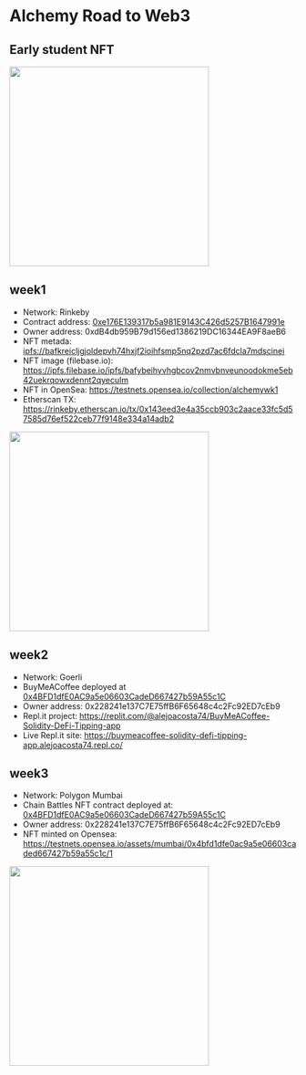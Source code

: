 # Alchemy Road to Web3

## Early student NFT

<a href="https://opensea.io/assets/matic/0x60576a64851c5b42e8c57e3e4a5cf3cf4eeb2ed6/513/"><img src="https://lh3.googleusercontent.com/RtjxvypXaqSpxjAuORcuWSQ5pe0I9UfGH-DDa1jrCV2N3O0tVR5gjHL6bgIhdXNpHI4ZOgbeZbOJmIrZho4rAKh56LTCdg506JIw064=s0" height="350px"></a>


## week1

- Network: Rinkeby
- Contract address:   [0xe176E139317b5a981E9143C426d5257B1647991e](https://rinkeby.etherscan.io/address/0xe176E139317b5a981E9143C426d5257B1647991e)
- Owner address: 0xdB4db959B79d156ed1386219DC16344EA9F8aeB6
- NFT metada: [ipfs://bafkreicljgjoldepvh74hxjf2ioihfsmp5nq2pzd7ac6fdcla7mdscinei](ipfs://bafkreicljgjoldepvh74hxjf2ioihfsmp5nq2pzd7ac6fdcla7mdscinei)
- NFT image (filebase.io): https://ipfs.filebase.io/ipfs/bafybeihyvhgbcov2nmvbnveunoodokme5eb42uekrqowxdennt2qyeculm
- NFT in OpenSea: https://testnets.opensea.io/collection/alchemywk1
- Etherscan TX: https://rinkeby.etherscan.io/tx/0x143eed3e4a35ccb903c2aace33fc5d57585d76ef522ceb77f9148e334a14adb2

<a href="https://testnets.opensea.io/assets/rinkeby/0xe176e139317b5a981e9143c426d5257b1647991e/0"><img  src="https://ipfs.filebase.io/ipfs/bafybeihyvhgbcov2nmvbnveunoodokme5eb42uekrqowxdennt2qyeculm" height="350px"></a>

## week2

- Network: Goerli
- BuyMeACoffee deployed at [0x4BFD1dfE0AC9a5e06603CadeD667427b59A55c1C](https://goerli.etherscan.io/address/0x4bfd1dfe0ac9a5e06603caded667427b59a55c1c)
- Owner address: 0x228241e137C7E75ffB6F65648c4c2Fc92ED7cEb9
- Repl.it project: https://replit.com/@alejoacosta74/BuyMeACoffee-Solidity-DeFi-Tipping-app
- Live Repl.it site: https://buymeacoffee-solidity-defi-tipping-app.alejoacosta74.repl.co/

## week3

- Network: Polygon Mumbai
- Chain Battles NFT contract deployed at: [0x4BFD1dfE0AC9a5e06603CadeD667427b59A55c1C](https://mumbai.polygonscan.com/address/0x4bfd1dfe0ac9a5e06603caded667427b59a55c1c)
- Owner address: 0x228241e137C7E75ffB6F65648c4c2Fc92ED7cEb9
- NFT minted on Opensea: https://testnets.opensea.io/assets/mumbai/0x4bfd1dfe0ac9a5e06603caded667427b59a55c1c/1

<a href="https://testnets.opensea.io/assets/mumbai/0x4bfd1dfe0ac9a5e06603caded667427b59a55c1c/1"><img src="https://openseauserdata.com/files/3077a1440c4d7be82f38b1ccbef8030b.svg" height="350px"></a>